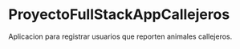 ﻿# ProyectoFullStackAppCallejeros
Aplicacion para registrar usuarios que reporten animales callejeros.
